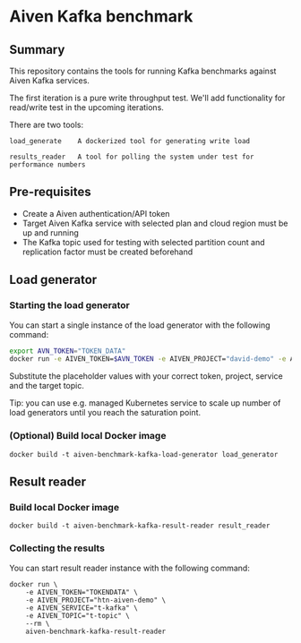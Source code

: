 # Aiven Kafka benchmark

## Summary

This repository contains the tools for running Kafka benchmarks against Aiven Kafka services.

The first iteration is a pure write throughput test. We'll add functionality for read/write test in the upcoming iterations.

There are two tools:

    load_generate    A dockerized tool for generating write load

    results_reader   A tool for polling the system under test for performance numbers

## Pre-requisites

- Create a Aiven authentication/API token
- Target Aiven Kafka service with selected plan and cloud region must be up and running
- The Kafka topic used for testing with selected partition count and replication factor must be created beforehand

## Load generator

### Starting the load generator

You can start a single instance of the load generator with the following command:

```bash
export AVN_TOKEN="TOKEN_DATA"
docker run -e AIVEN_TOKEN=$AVN_TOKEN -e AIVEN_PROJECT="david-demo" -e AIVEN_SERVICE="kafka-bench-b4" -e AIVEN_TOPIC="test-topic" --rm -d davidavn/avn-bench-kafka-load-generator
```

Substitute the placeholder values with your correct token, project, service and the target topic.

Tip: you can use e.g. managed Kubernetes service to scale up number of load generators until you reach the saturation point.

### (Optional) Build local Docker image

    docker build -t aiven-benchmark-kafka-load-generator load_generator

## Result reader

### Build local Docker image

    docker build -t aiven-benchmark-kafka-result-reader result_reader

### Collecting the results

You can start result reader instance with the following command:

    docker run \
        -e AIVEN_TOKEN="TOKENDATA" \
        -e AIVEN_PROJECT="htn-aiven-demo" \
        -e AIVEN_SERVICE="t-kafka" \
        -e AIVEN_TOPIC="t-topic" \
        --rm \
        aiven-benchmark-kafka-result-reader
